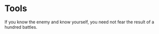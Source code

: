 # Tools
If you know the enemy and know yourself, you need not fear the result of a hundred battles.
